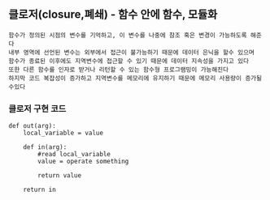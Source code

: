 ## 클로저(closure,폐쇄) - 함수 안에 함수, 모듈화

    함수가 정의된 시점의 변수를 기억하고, 이 변수를 나중에 참조 혹은 변경이 가능하도록 해준다
    내부 영역에 선언된 변수는 외부에서 접근이 불가능하기 때문에 데이터 은닉을 할수 있으며
    함수가 종료된 이후에도 지역변수에 접근할 수 있기 때문에 데이터 지속성을 가지고 있다
    또한 다른 함수를 인자로 받거나 리턴할 수 있는 함수형 프로그램밍이 가능해진다
    하지막 코드 복잡성이 증가하고 지역변수를 메모리에 유지하기 때문에 메모리 사용량이 증가될 수있다

### 클로저 구현 코드

    def out(arg):
        local_variable = value
        
        def in(arg):
            #read local_variable
            value = operate something

            return value

        return in